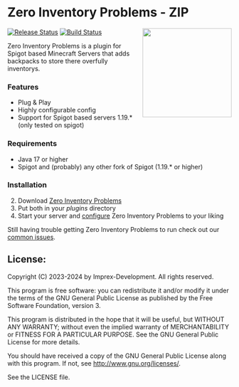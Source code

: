 # Zero Inventory Problems - ZIP
[![Release Status](https://github.com/Imprex-Development/zero-inventory-problems/workflows/Releases/badge.svg)](https://github.com/Imprex-Development/zero-inventory-problems/releases/latest) [![Build Status](https://github.com/Imprex-Development/zero-inventory-problems/workflows/Build/badge.svg)](https://github.com/Imprex-Development/zero-inventory-problems/actions?query=workflow%3ABuild)
<img align="right" src="https://user-images.githubusercontent.com/13753840/213946932-635d40a3-a278-427c-9e9c-245a89ed12a9.png" height="200" width="200">

Zero Inventory Problems is a plugin for Spigot based Minecraft Servers that adds backpacks to store there overfully inventorys.

### Features
* Plug & Play
* Highly configurable config
* Support for Spigot based servers 1.19.* (only tested on spigot)

### Requirements
- Java 17 or higher
- Spigot and (probably) any other fork of Spigot (1.19.* or higher)

### Installation
2. Download [Zero Inventory Problems](https://github.com/Imprex-Development/zero-inventory-problems/releases)
3. Put both in your *plugins* directory
4. Start your server and [configure](https://github.com/Imprex-Development/zero-inventory-problems/wiki/Config) Zero Inventory Problems to your liking

Still having trouble getting Zero Inventory Problems to run check out our [common issues](https://github.com/Imprex-Development/zero-inventory-problems/wiki/Common-Issues).

## License:

Copyright (C) 2023-2024 by Imprex-Development. All rights reserved.

This program is free software: you can redistribute it and/or modify
it under the terms of the GNU General Public License as published by
the Free Software Foundation,  version 3.

This program is distributed in the hope that it will be useful,
but WITHOUT ANY WARRANTY; without even the implied warranty of
MERCHANTABILITY or FITNESS FOR A PARTICULAR PURPOSE.  See the
GNU General Public License for more details.

You should have received a copy of the GNU General Public License
along with this program. If not, see <http://www.gnu.org/licenses/>.

See the LICENSE file.